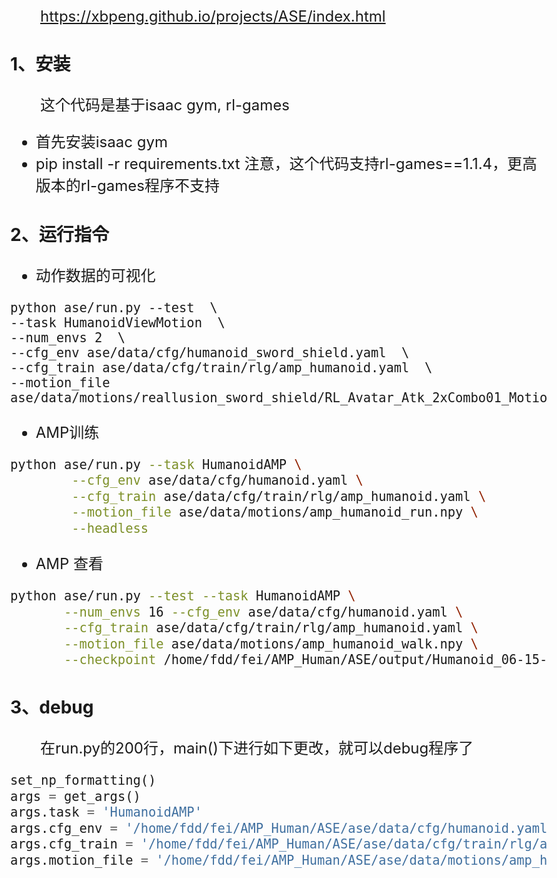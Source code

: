https://xbpeng.github.io/projects/ASE/index.html

### 1、安装
这个代码是基于isaac gym, rl-games
- 首先安装isaac gym
- pip install -r requirements.txt
注意，这个代码支持rl-games==1.1.4，更高版本的rl-games程序不支持

### 2、运行指令

- 动作数据的可视化
```
python ase/run.py --test  \
--task HumanoidViewMotion  \
--num_envs 2  \
--cfg_env ase/data/cfg/humanoid_sword_shield.yaml  \
--cfg_train ase/data/cfg/train/rlg/amp_humanoid.yaml  \
--motion_file  ase/data/motions/reallusion_sword_shield/RL_Avatar_Atk_2xCombo01_Motion.npy
```

- AMP训练
```bash
python ase/run.py --task HumanoidAMP \
        --cfg_env ase/data/cfg/humanoid.yaml \
        --cfg_train ase/data/cfg/train/rlg/amp_humanoid.yaml \
        --motion_file ase/data/motions/amp_humanoid_run.npy \
        --headless
```


- AMP 查看
```bash
python ase/run.py --test --task HumanoidAMP \
       --num_envs 16 --cfg_env ase/data/cfg/humanoid.yaml \
       --cfg_train ase/data/cfg/train/rlg/amp_humanoid.yaml \
       --motion_file ase/data/motions/amp_humanoid_walk.npy \
       --checkpoint /home/fdd/fei/AMP_Human/ASE/output/Humanoid_06-15-42-42/nn/Humanoid.pth
```




### 3、debug

在run.py的200行，main()下进行如下更改，就可以debug程序了
``` python
set_np_formatting()
args = get_args()
args.task = 'HumanoidAMP'
args.cfg_env = '/home/fdd/fei/AMP_Human/ASE/ase/data/cfg/humanoid.yaml'
args.cfg_train = '/home/fdd/fei/AMP_Human/ASE/ase/data/cfg/train/rlg/amp_humanoid.yaml'
args.motion_file = '/home/fdd/fei/AMP_Human/ASE/ase/data/motions/amp_humanoid_walk.npy'
```
 
 
 <style>
 h1,h2 {text-align:center}
 p {text-indent:2em;}
	
body, th, td, .inline-code {
    font-size: 24px;
   }
h2 {
    background-color: #46515c;
    color:white;
}
</style> 